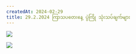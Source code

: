 ```yaml
---
createdAt: 2024-02-29
title: 29.2.2024 ကြာသပတေးနေ့ ပွဲကြို သုံးသပ်ချက်များ
---
```

![](/img/img_3488.jpeg)

![](/img/img_3489.jpeg)